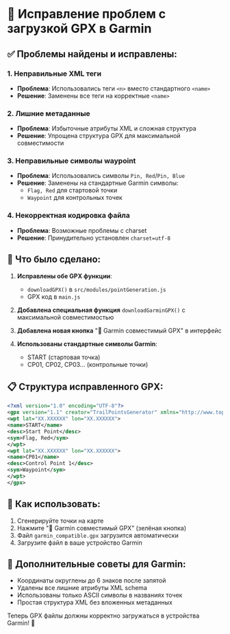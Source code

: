 # 🔧 Исправление проблем с загрузкой GPX в Garmin

## ✅ Проблемы найдены и исправлены:

### 1. **Неправильные XML теги**
- **Проблема**: Использовались теги `<n>` вместо стандартного `<name>`
- **Решение**: Заменены все теги на корректные `<name>`

### 2. **Лишние метаданные**
- **Проблема**: Избыточные атрибуты XML и сложная структура
- **Решение**: Упрощена структура GPX для максимальной совместимости

### 3. **Неправильные символы waypoint**
- **Проблема**: Использовались символы `Pin, Red`/`Pin, Blue`
- **Решение**: Заменены на стандартные Garmin символы:
  - `Flag, Red` для стартовой точки
  - `Waypoint` для контрольных точек

### 4. **Некорректная кодировка файла**
- **Проблема**: Возможные проблемы с charset
- **Решение**: Принудительно установлен `charset=utf-8`

## 🎯 Что было сделано:

1. **Исправлены обе GPX функции**:
   - `downloadGPX()` в `src/modules/pointGeneration.js`
   - GPX код в `main.js`

2. **Добавлена специальная функция** `downloadGarminGPX()` с максимальной совместимостью

3. **Добавлена новая кнопка** "📱 Garmin совместимый GPX" в интерфейс

4. **Использованы стандартные символы Garmin**:
   - START (стартовая точка)
   - CP01, CP02, CP03... (контрольные точки)

## 📋 Структура исправленного GPX:

```xml
<?xml version="1.0" encoding="UTF-8"?>
<gpx version="1.1" creator="TrailPointsGenerator" xmlns="http://www.topografix.com/GPX/1/1">
<wpt lat="XX.XXXXXX" lon="XX.XXXXXX">
<name>START</name>
<desc>Start Point</desc>
<sym>Flag, Red</sym>
</wpt>
<wpt lat="XX.XXXXXX" lon="XX.XXXXXX">
<name>CP01</name>
<desc>Control Point 1</desc>
<sym>Waypoint</sym>
</wpt>
</gpx>
```

## 🚀 Как использовать:

1. Сгенерируйте точки на карте
2. Нажмите "📱 Garmin совместимый GPX" (зелёная кнопка)
3. Файл `garmin_compatible.gpx` загрузится автоматически
4. Загрузите файл в ваше устройство Garmin

## 📌 Дополнительные советы для Garmin:

- Координаты округлены до 6 знаков после запятой
- Удалены все лишние атрибуты XML schema
- Использованы только ASCII символы в названиях точек
- Простая структура XML без вложенных метаданных

Теперь GPX файлы должны корректно загружаться в устройства Garmin! 🎯 